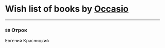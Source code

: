 # Wish list of books by [Occasio](https://plus.google.com/u/0/114033154327786537076/)
---

### `80` Отрок
Евгений Красницкий

